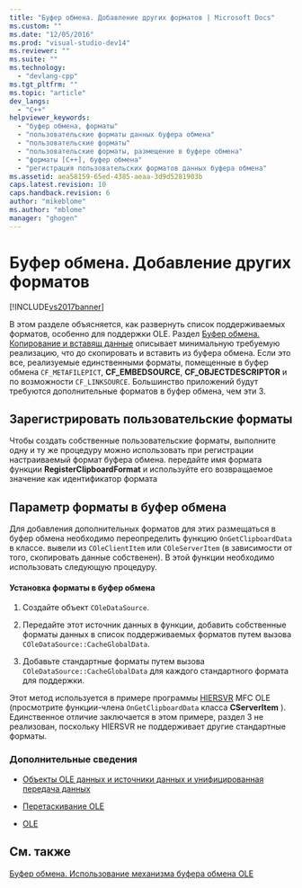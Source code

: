 ```yaml
---
title: "Буфер обмена. Добавление других форматов | Microsoft Docs"
ms.custom: ""
ms.date: "12/05/2016"
ms.prod: "visual-studio-dev14"
ms.reviewer: ""
ms.suite: ""
ms.technology: 
  - "devlang-cpp"
ms.tgt_pltfrm: ""
ms.topic: "article"
dev_langs: 
  - "C++"
helpviewer_keywords: 
  - "буфер обмена, форматы"
  - "пользовательские форматы данных буфера обмена"
  - "пользовательские форматы"
  - "пользовательские форматы, размещение в буфере обмена"
  - "форматы [C++], буфер обмена"
  - "регистрация пользовательских форматов данных буфера обмена"
ms.assetid: aea58159-65ed-4385-aeaa-3d9d5281903b
caps.latest.revision: 10
caps.handback.revision: 6
author: "mikeblome"
ms.author: "mblome"
manager: "ghogen"
---
```

# Буфер обмена. Добавление других форматов
[!INCLUDE[vs2017banner](../assembler/inline/includes/vs2017banner.md)]

В этом разделе объясняется, как развернуть список поддерживаемых форматов, особенно для поддержки OLE.  Раздел [Буфер обмена. Копирование и вставящ данные](../Topic/Clipboard:%20Copying%20and%20Pasting%20Data.md) описывает минимальную требуемую реализацию, что до скопировать и вставить из буфера обмена.  Если это все, реализуемые единственными форматы, помещенные в буфер обмена `CF_METAFILEPICT`, **CF\_EMBEDSOURCE**, **CF\_OBJECTDESCRIPTOR** и по возможности `CF_LINKSOURCE`.  Большинство приложений будут требуются дополнительные форматов в буфер обмена, чем эти 3.  
  
##  <a name="_core_registering_custom_formats"></a> Зарегистрировать пользовательские форматы  
 Чтобы создать собственные пользовательские форматы, выполните одну и ту же процедуру можно использовать при регистрации настраиваемый формат буфера обмена. передайте имя формата функции **RegisterClipboardFormat** и используйте его возвращаемое значение как идентификатор формата  
  
##  <a name="_core_placing_formats_on_the_clipboard"></a> Параметр форматы в буфер обмена  
 Для добавления дополнительных форматов для этих размещаться в буфер обмена необходимо переопределить функцию `OnGetClipboardData` в классе. вывели из `COleClientItem` или `COleServerItem` \(в зависимости от того, скопировать данные собственен\).  В этой функции необходимо использовать следующую процедуру.  
  
#### Установка форматы в буфер обмена  
  
1.  Создайте объект `COleDataSource`.  
  
2.  Передайте этот источник данных в функции, добавить собственные форматы данных в список поддерживаемых форматов путем вызова `COleDataSource::CacheGlobalData`.  
  
3.  Добавьте стандартные форматы путем вызова `COleDataSource::CacheGlobalData` для каждого стандартного формата для поддержки.  
  
 Этот метод используется в примере программы [HIERSVR](../top/visual-cpp-samples.md) MFC OLE \(просмотрите функции\-члена `OnGetClipboardData` класса **CServerItem** \).  Единственное отличие заключается в этом примере, раздел 3 не реализован, поскольку HIERSVR не поддерживает другие стандартные форматы.  
  
### Дополнительные сведения  
  
-   [Объекты OLE данных и источники данных и унифицированная передача данных](../mfc/data-objects-and-data-sources-ole.md)  
  
-   [Перетаскивание OLE](../mfc/drag-and-drop-ole.md)  
  
-   [OLE](../mfc/ole-background.md)  
  
## См. также  
 [Буфер обмена. Использование механизма буфера обмена OLE](../mfc/clipboard-using-the-ole-clipboard-mechanism.md)